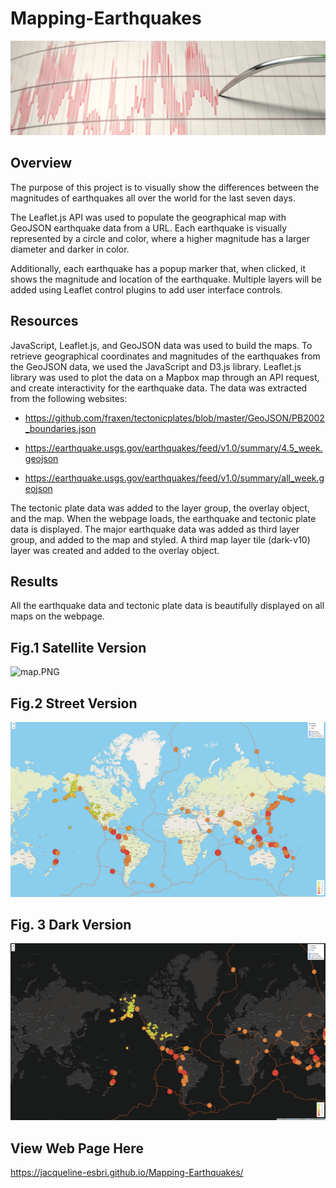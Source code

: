 # Mapping-Earthquakes
<!-- ![mod13a.png](PNGs/mod13a.png) -->
![mod13a.png](PNGs/mod13a.png)

## Overview

The purpose of this project is to visually show the differences between the magnitudes of earthquakes all over the world for the last seven days.

 The Leaflet.js API was used to populate the geographical map with GeoJSON earthquake data from a URL. Each earthquake is visually represented by a circle and color, where a higher magnitude has a larger diameter and darker in color.

Additionally, each earthquake has a popup marker that, when clicked, it shows the magnitude and location of the earthquake. Multiple layers will be added using Leaflet control plugins to add user interface controls. 


## Resources

JavaScript, Leaflet.js, and GeoJSON data was used to build the maps. To retrieve geographical coordinates and magnitudes of the earthquakes from the GeoJSON data, we used the JavaScript and D3.js library. Leaflet.js library was used to plot the data on a Mapbox map through an API request, and create interactivity for the earthquake data. The data was extracted from the following websites:

- https://github.com/fraxen/tectonicplates/blob/master/GeoJSON/PB2002_boundaries.json

- https://earthquake.usgs.gov/earthquakes/feed/v1.0/summary/4.5_week.geojson

- https://earthquake.usgs.gov/earthquakes/feed/v1.0/summary/all_week.geojson


The tectonic plate data was added to the layer group, the overlay object, and the map. When the webpage loads, the earthquake and tectonic plate data is displayed. The major earthquake data was added as third layer group, and added to the map and styled. A third map layer tile (dark-v10) layer was created and added to the overlay object. 

## Results

All the earthquake data and tectonic plate data is beautifully displayed on all maps on the webpage.

## Fig.1 Satellite Version

![map.PNG](PNGs/map.png)

## Fig.2 Street Version

![street.PNG](PNGs/street.png)

## Fig. 3 Dark Version

![dark.PNG](PNGs/dark.png)


## View Web Page Here

https://jacqueline-esbri.github.io/Mapping-Earthquakes/
